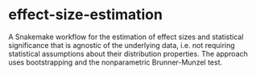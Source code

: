 # effect-size-estimation

A Snakemake workflow for the estimation of effect sizes and statistical significance that is agnostic of the underlying data, i.e. not requiring statistical assumptions about their distribution properties. The approach uses bootstrapping and the nonparametric Brunner-Munzel test.